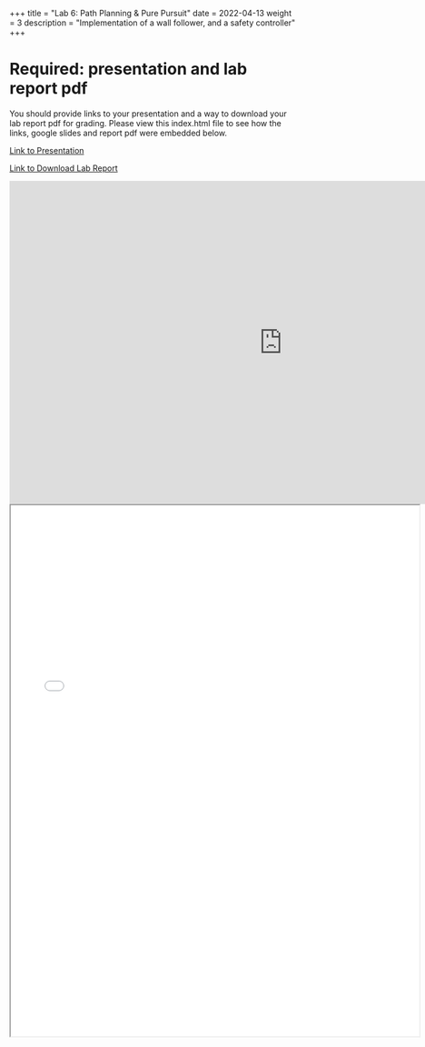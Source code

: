 +++
title = "Lab 6: Path Planning & Pure Pursuit"
date = 2022-04-13
weight = 3
description = "Implementation of a wall follower, and a safety controller"
+++

# Required: presentation and lab report pdf

You should provide links to your presentation and a way to download your lab report pdf for grading. Please view this index.html file to see how the links, google slides and report pdf were embedded below.

<!-- Inlude links to your presentation and a download of your report pdf: -->
[Link to Presentation](https://docs.google.com/presentation/d/e/2PACX-1vRDqdHw6usrTD4r6IksoBRr4SVFS2MfmA04PdTrx1EeZrkMwaGLM-bIqn0acySJW8xzLAdH-JxKtcHD/pub?start=false&loop=false&delayms=3000)

<a href="/generated/pdfs/lab_report_6.pdf" download>Link to Download Lab Report</a>

<!-- Inlude your presentation in your site by exporting it via google slides: -->
<iframe src="https://docs.google.com/presentation/d/e/2PACX-1vRDqdHw6usrTD4r6IksoBRr4SVFS2MfmA04PdTrx1EeZrkMwaGLM-bIqn0acySJW8xzLAdH-JxKtcHD/embed?start=false&loop=false&delayms=3000" frameborder="0" width="960" height="569" allowfullscreen="true" mozallowfullscreen="true" webkitallowfullscreen="true"></iframe>

<!-- Include a PDF of your lab report here: -->
<iframe src="/generated/pdfs/lab_report_6.pdf" type="application/pdf" width="720px" height="935px">
</iframe>